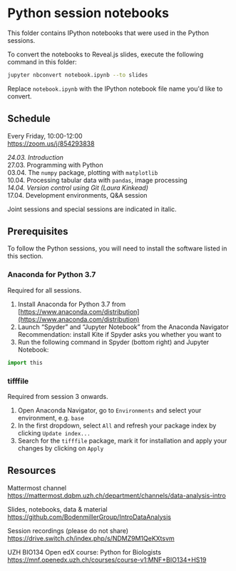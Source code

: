 # Python session notebooks 

This folder contains IPython notebooks that were used in the Python sessions.

To convert the notebooks to Reveal.js slides, execute the following command in this folder:
```bash
jupyter nbconvert notebook.ipynb --to slides
```

Replace `notebook.ipynb` with the IPython notebook file name you'd like to convert.


## Schedule

Every Friday, 10:00-12:00  
https://zoom.us/j/854293838

*24.03. Introduction*  
27.03. Programming with Python  
03.04. The `numpy` package, plotting with `matplotlib`  
10.04. Processing tabular data with `pandas`, image processing  
*14.04. Version control using Git (Laura Kinkead)*  
17.04. Development environments, Q&A session  

Joint sessions and special sessions are indicated in italic.

## Prerequisites

To follow the Python sessions, you will need to install the software listed in this section.

### Anaconda for Python 3.7

Required for all sessions.

1. Install Anaconda for Python 3.7 from [https://www.anaconda.com/distribution](https://www.anaconda.com/distribution)
2. Launch “Spyder” and “Jupyter Notebook” from the Anaconda Navigator  
   Recommendation: install Kite if Spyder asks you whether you want to
3. Run the following command in Spyder (bottom right) and Jupyter Notebook:

```python
import this
```

### tifffile

Required from session 3 onwards.

1. Open Anaconda Navigator, go to `Environments` and select your environment, e.g. `base`
2. In the first dropdown, select `All` and refresh your package index by clicking `Update index...`
3. Search for the `tifffile` package, mark it for installation and apply your changes by clicking on `Apply`

## Resources

Mattermost channel  
https://mattermost.dqbm.uzh.ch/department/channels/data-analysis-intro

Slides, notebooks, data & material  
https://github.com/BodenmillerGroup/IntroDataAnalysis

Session recordings (please do not share)  
https://drive.switch.ch/index.php/s/NDMZ9M1QeKXtsvm

UZH BIO134 Open edX course: Python for Biologists  
https://mnf.openedx.uzh.ch/courses/course-v1:MNF+BIO134+HS19
